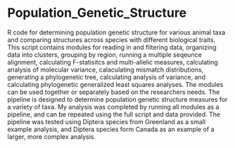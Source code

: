 # Population_Genetic_Structure
R code for determining population genetic structure for various animal taxa and comparing structures across species with different biological traits. This script contains modules for reading in and filtering data, organizing data into clusters, grouping by region, running a multiple seqeunce alignment, calculating F-statisitcs and multi-allelic measures, calculating analysis of molecular variance, calaculating mismatch distributions, generating a phylogenetic tree, calculating analysis of variance, and calculating phylogenetic generalized least squares analyses. The modules can be used together or separately based on the researchers needs. The pipeline is designed to determine population genetic structure measures for a variety of taxa. My analysis was completed by running all modules as a pipeline, and can be repeated using the full script and data provided. The pipeline was tested using Diptera species from Greenland as a small example analysis, and Diptera species form Canada as an example of a larger, more complex analysis.
